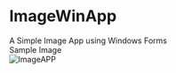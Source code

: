 # ImageWinApp
A Simple Image App using Windows Forms<br>
Sample Image
<br>
![ImageAPP](https://github.com/COdiwuor/ImageWinApp/assets/28431746/cabc9b92-f65d-43c8-a25f-3e061bbdddfa)
